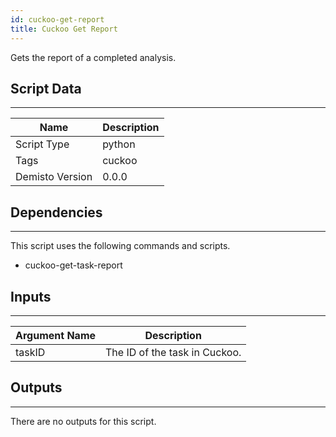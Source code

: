 ```yaml
---
id: cuckoo-get-report
title: Cuckoo Get Report
---
```


Gets the report of a completed analysis.
## Script Data
---

| **Name** | **Description** |
| --- | --- |
| Script Type | python |
| Tags | cuckoo |
| Demisto Version | 0.0.0 |

## Dependencies
---
This script uses the following commands and scripts.
* cuckoo-get-task-report

## Inputs
---

| **Argument Name** | **Description** |
| --- | --- |
| taskID | The ID of the task in Cuckoo. |

## Outputs
---
There are no outputs for this script.
